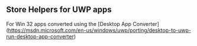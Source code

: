 ## Store Helpers for UWP apps
For Win 32 apps converted using the [Desktop App Converter] (https://msdn.microsoft.com/en-us/windows/uwp/porting/desktop-to-uwp-run-desktop-app-converter)
